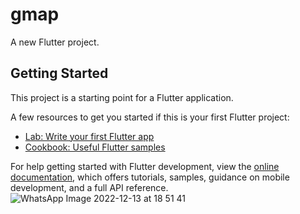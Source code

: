 # gmap

A new Flutter project.

## Getting Started

This project is a starting point for a Flutter application.

A few resources to get you started if this is your first Flutter project:

- [Lab: Write your first Flutter app](https://docs.flutter.dev/get-started/codelab)
- [Cookbook: Useful Flutter samples](https://docs.flutter.dev/cookbook)

For help getting started with Flutter development, view the
[online documentation](https://docs.flutter.dev/), which offers tutorials,
samples, guidance on mobile development, and a full API reference.
![WhatsApp Image 2022-12-13 at 18 51 41](https://user-images.githubusercontent.com/113686782/207335930-55b51f5f-a462-4fdc-a3db-7c48e9d4840f.jpg)
